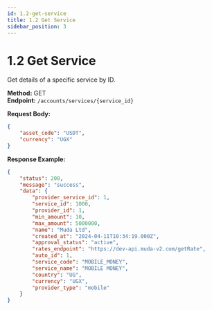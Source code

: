 ```yaml
---
id: 1.2-get-service
title: 1.2 Get Service
sidebar_position: 3
---
```


# 1.2 Get Service

Get details of a specific service by ID.

**Method:** GET  
**Endpoint:** `/accounts/services/{service_id}`

**Request Body:**
```json
{
    "asset_code": "USDT",
    "currency": "UGX"
}
```

**Response Example:**
```json
{
    "status": 200,
    "message": "success",
    "data": {
        "provider_service_id": 1,
        "service_id": 1000,
        "provider_id": 1,
        "min_amount": 10,
        "max_amount": 5000000,
        "name": "Muda Ltd",
        "created_at": "2024-04-11T10:34:19.000Z",
        "approval_status": "active",
        "rates_endpoint": "https://dev-api.muda-v2.com/getRate",
        "auto_id": 1,
        "service_code": "MOBILE_MONEY",
        "service_name": "MOBILE MONEY",
        "country": "UG",
        "currency": "UGX",
        "provider_type": "mobile"
    }
}
``` 